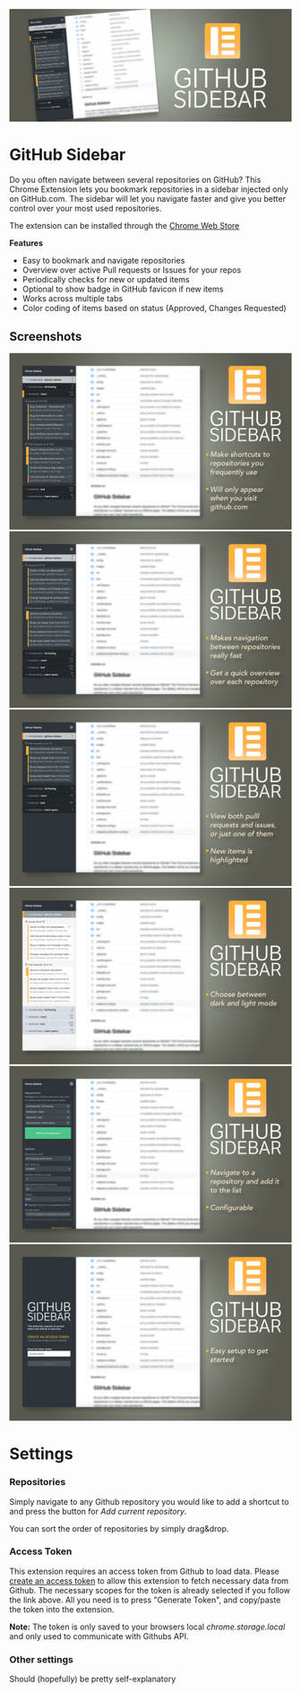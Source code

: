 ![Github Sidebar](images/promo_marquee.png)

# GitHub Sidebar

Do you often navigate between several repositories on GitHub? This Chrome Extension lets you bookmark repositories in a sidebar injected only on GitHub.com. The sidebar will let you navigate faster and give you better control over your most used repositories.

The extension can be installed through the [Chrome Web Store](https://chrome.google.com/webstore/detail/github-sidebar/lblnbldblpeiikndppnekobccdocccho)

**Features**

- Easy to bookmark and navigate repositories
- Overview over active Pull requests or Issues for your repos
- Periodically checks for new or updated items
- Optional to show badge in GitHub favicon if new items
- Works across multiple tabs
- Color coding of items based on status (Approved, Changes Requested)

## Screenshots

![](images/screenshot_1.png)
![](images/screenshot_2.png)
![](images/screenshot_3.png)
![](images/screenshot_4.png)
![](images/screenshot_5.png)
![](images/screenshot_6.png)

# Settings

### Repositories

Simply navigate to any Github repository you would like to add a shortcut to and press the button for _Add current repository_.

You can sort the order of repositories by simply drag&drop.

### Access Token

This extension requires an access token from Github to load data. Please [create an access token](https://github.com/settings/tokens/new?scopes=repo&description=Github%20sidebar%20browser%20extension) to allow this extension to fetch necessary data from Github. The necessary scopes for the token is already selected if you follow the link above. All you need is to press "Generate Token", and copy/paste the token into the extension.

**Note:** The token is only saved to your browsers local _chrome.storage.local_ and only used to communicate with Githubs API.

### Other settings

Should (hopefully) be pretty self-explanatory
